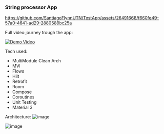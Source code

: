 ### String processor App ###

https://github.com/SantiagoFlynnUTN/TestApp/assets/26491668/f660fe49-57a0-4641-ad29-2880589bc25a

Full video journey trough the app:

[![Demo Video](https://github.com/SantiagoFlynnUTN/TestApp/assets/26491668/e0d2a176-c0a9-4e76-a389-14ec6d687825)](https://www.youtube.com/watch?v=fv0dpO_3Yuc)


Tech used:
- MultiModule Clean Arch
- MVI
- Flows
- Hilt
- Retrofit
- Room
- Compose
- Coroutines
- Unit Testing
- Material 3

Architecture:
![image](https://github.com/SantiagoFlynnUTN/TestApp/assets/26491668/dc62d21e-3d8f-4f38-a62e-91441d3d445f)

![image](https://github.com/SantiagoFlynnUTN/TestApp/assets/26491668/a6cfc317-40e5-4cf2-ba0c-41b8a1959ebe)


